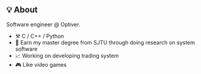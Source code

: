 ## 💡 About

Software engineer @ Optiver.

- ⚒️ C / C++ / Python
- 🔭 Earn my master degree from SJTU through doing research on system software
- 📈 Working on developing trading system
- :video_game: Like video games
